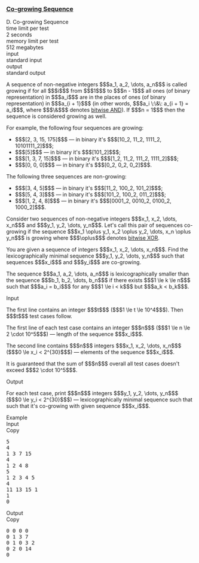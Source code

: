 <h3><a href="https://codeforces.com/contest/1547/problem/D" target="_blank" rel="noopener noreferrer">Co-growing Sequence</a></h3>

<div class="header"><div class="title">D. Co-growing Sequence</div><div class="time-limit"><div class="property-title">time limit per test</div>2 seconds</div><div class="memory-limit"><div class="property-title">memory limit per test</div>512 megabytes</div><div class="input-file input-standard"><div class="property-title">input</div>standard input</div><div class="output-file output-standard"><div class="property-title">output</div>standard output</div></div><div><p>A sequence of non-negative integers $$$a_1, a_2, \dots, a_n$$$ is called <span class="tex-font-style-it">growing</span> if for all $$$i$$$ from $$$1$$$ to $$$n - 1$$$ all ones (of binary representation) in $$$a_i$$$ are in the places of ones (of binary representation) in $$$a_{i + 1}$$$ (in other words, $$$a_i \:\&\: a_{i + 1} = a_i$$$, where $$$\&$$$ denotes <a href="https://en.wikipedia.org/wiki/Bitwise_operation#AND">bitwise AND</a>). If $$$n = 1$$$ then the sequence is considered <span class="tex-font-style-it">growing</span> as well.</p><p>For example, the following four sequences are growing: </p><ul> <li> $$$[2, 3, 15, 175]$$$ — in binary it's $$$[10_2, 11_2, 1111_2, 10101111_2]$$$; </li><li> $$$[5]$$$ — in binary it's $$$[101_2]$$$; </li><li> $$$[1, 3, 7, 15]$$$ — in binary it's $$$[1_2, 11_2, 111_2, 1111_2]$$$; </li><li> $$$[0, 0, 0]$$$ — in binary it's $$$[0_2, 0_2, 0_2]$$$. </li></ul><p>The following three sequences are non-growing: </p><ul> <li> $$$[3, 4, 5]$$$ — in binary it's $$$[11_2, 100_2, 101_2]$$$; </li><li> $$$[5, 4, 3]$$$ — in binary it's $$$[101_2, 100_2, 011_2]$$$; </li><li> $$$[1, 2, 4, 8]$$$ — in binary it's $$$[0001_2, 0010_2, 0100_2, 1000_2]$$$. </li></ul><p>Consider two sequences of non-negative integers $$$x_1, x_2, \dots, x_n$$$ and $$$y_1, y_2, \dots, y_n$$$. Let's call this pair of sequences <span class="tex-font-style-it">co-growing</span> if the sequence $$$x_1 \oplus y_1, x_2 \oplus y_2, \dots, x_n \oplus y_n$$$ is <span class="tex-font-style-it">growing</span> where $$$\oplus$$$ denotes <a href="https://en.wikipedia.org/wiki/Bitwise_operation#XOR">bitwise XOR</a>.</p><p>You are given a sequence of integers $$$x_1, x_2, \dots, x_n$$$. Find the lexicographically minimal sequence $$$y_1, y_2, \dots, y_n$$$ such that sequences $$$x_i$$$ and $$$y_i$$$ are co-growing.</p><p>The sequence $$$a_1, a_2, \dots, a_n$$$ is lexicographically smaller than the sequence $$$b_1, b_2, \dots, b_n$$$ if there exists $$$1 \le k \le n$$$ such that $$$a_i = b_i$$$ for any $$$1 \le i < k$$$ but $$$a_k < b_k$$$.</p></div><div class="input-specification"><div class="section-title">Input</div><p>The first line contains an integer $$$t$$$ ($$$1 \le t \le 10^4$$$). Then $$$t$$$ test cases follow.</p><p>The first line of each test case contains an integer $$$n$$$ ($$$1 \le n \le 2 \cdot 10^5$$$) — length of the sequence $$$x_i$$$.</p><p>The second line contains $$$n$$$ integers $$$x_1, x_2, \dots, x_n$$$ ($$$0 \le x_i < 2^{30}$$$) — elements of the sequence $$$x_i$$$.</p><p>It is guaranteed that the sum of $$$n$$$ overall all test cases doesn't exceed $$$2 \cdot 10^5$$$.</p></div><div class="output-specification"><div class="section-title">Output</div><p>For each test case, print $$$n$$$ integers $$$y_1, y_2, \dots, y_n$$$ ($$$0 \le y_i < 2^{30}$$$) — lexicographically minimal sequence such that such that it's co-growing with given sequence $$$x_i$$$.</p></div><div class="sample-tests"><div class="section-title">Example</div><div class="sample-test"><div class="input"><div class="title">Input<div title="Copy" data-clipboard-target="#id007869996481016859" id="id005403351060682136" class="input-output-copier">Copy</div></div><pre id="id007869996481016859"><div class="test-example-line test-example-line-even test-example-line-0">5</div><div class="test-example-line test-example-line-odd test-example-line-1">4</div><div class="test-example-line test-example-line-odd test-example-line-1">1 3 7 15</div><div class="test-example-line test-example-line-even test-example-line-2">4</div><div class="test-example-line test-example-line-even test-example-line-2">1 2 4 8</div><div class="test-example-line test-example-line-odd test-example-line-3">5</div><div class="test-example-line test-example-line-odd test-example-line-3">1 2 3 4 5</div><div class="test-example-line test-example-line-even test-example-line-4">4</div><div class="test-example-line test-example-line-even test-example-line-4">11 13 15 1</div><div class="test-example-line test-example-line-odd test-example-line-5">1</div><div class="test-example-line test-example-line-odd test-example-line-5">0</div></pre></div><div class="output"><div class="title">Output<div title="Copy" data-clipboard-target="#id0024398821469647602" id="id0004787763598968808" class="input-output-copier">Copy</div></div><pre id="id0024398821469647602">0 0 0 0 
0 1 3 7 
0 1 0 3 2 
0 2 0 14 
0 
</pre></div></div></div>